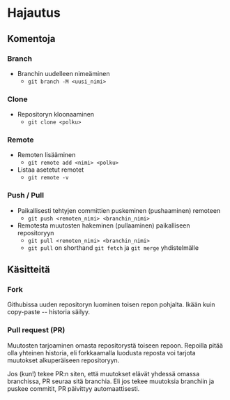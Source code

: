 # Hajautus

## Komentoja

### Branch

- Branchin uudelleen nimeäminen
  - `git branch -M <uusi_nimi>`

### Clone

- Repositoryn kloonaaminen
  - `git clone <polku>`

### Remote

- Remoten lisääminen
  - `git remote add <nimi> <polku>`
- Listaa asetetut remotet
  - `git remote -v`

### Push / Pull

- Paikallisesti tehtyjen committien puskeminen (pushaaminen) remoteen
  - `git push <remoten_nimi> <branchin_nimi>`
- Remotesta muutosten hakeminen (pullaaminen) paikalliseen repositoryyn
  - `git pull <remoten_nimi> <branchin_nimi>`
  - `git pull` on shorthand `git fetch` ja `git merge` yhdistelmälle

## Käsitteitä

### Fork

Githubissa uuden repositoryn luominen toisen repon pohjalta. Ikään kuin copy-paste -- historia säilyy.

### Pull request (PR)

Muutosten tarjoaminen omasta repositorystä toiseen repoon. Repoilla pitää olla yhteinen historia, eli forkkaamalla luodusta reposta voi tarjota muutokset alkuperäiseen repositoryyn.

Jos (kun!) tekee PR:n siten, että muutokset elävät yhdessä omassa branchissa, PR seuraa sitä branchia. Eli jos tekee muutoksia branchiin ja puskee commitit, PR päivittyy automaattisesti.
